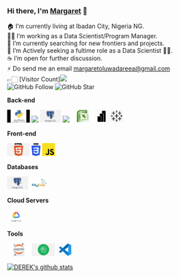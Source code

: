 ### Hi there, I'm [Margaret](https://github.com/MargaretOluwadare) 👋

🏠 I’m currently living at Ibadan City, Nigeria NG. <br/>
👨‍💻 I’m working as a Data Scientist/Program Manager.<br/>
🔭 I’m currently searching for new frontiers and projects.<br/>
🌱 I’m Actively seeking a fultime role as a Data Scientist 🤦‍♂.<br/>
☕️ I’m open for further discussion. <br/>
⚡ Do send me an email margaretoluwadareea@gmail.com <br/>
👉🏻 [Visitor Count]![](https://komarev.com/ghpvc/?username=MargaretOluwadare)<br/>
![GitHub Follow](https://img.shields.io/github/followers/MargaretOluwadare.svg?style=social&label=Follow)
![GitHub Star](https://img.shields.io/github/stars/MargaretOluwadare?affiliations=OWNER%2CCOLLABORATOR&style=social&label=Star)


**Back-end**

<code><img height="30" src="https://raw.githubusercontent.com/MargaretOluwadare/margaretOluwadare/master/images/python.png"></code>
<code><img height="30" src="https://raw.githubusercontent.com/MargaretOluwadare/margaretOluwadare/master/images/sql.png"></code>
<code><img height="30" src="https://raw.githubusercontent.com/MargaretOluwadare/margaretOluwadare/master/images/postgresql.png"></code>
<code><img height="30" src="https://raw.githubusercontent.com/MargaretOluwadare/margaretOluwadare/master/images/Rstudio.svg"></code>
<code><img height="30" src="https://raw.githubusercontent.com/MargaretOluwadare/margaretOluwadare/master/images/Excel.png"></code>
<code><img height="30" src="https://raw.githubusercontent.com/MargaretOluwadare/margaretOluwadare/master/images/powerbi.png"></code>
<code><img height="30" src="https://raw.githubusercontent.com/MargaretOluwadare/margaretOluwadare/master/images/tableau.png"></code>

**Front-end**

<code><img height="30" src="https://raw.githubusercontent.com/MargaretOluwadare/margaretOluwadare/master/images/html.png"></code>
<code><img height="30" src="https://raw.githubusercontent.com/MargaretOluwadare/margaretOluwadare/master/images/css3.png"></code>
<code><img height="30" src="https://raw.githubusercontent.com/MargaretOluwadare/margaretOluwadare/master/images/js.png"></code>


**Databases**

<code><img height="30" src="https://raw.githubusercontent.com/MargaretOluwadare/margaretOluwadare/master/images/postgresql.png"></code>
<code><img height="30" 
src="https://raw.githubusercontent.com/MargaretOluwadare/margaretOluwadare/master/images/mysql.svg"></code>


**Cloud Servers**

<code><img height="30" src="https://raw.githubusercontent.com/MargaretOluwadare/margaretOluwadare/master/images/gcloud.png"></code>


**Tools**

<code><img height="30" src="https://raw.githubusercontent.com/MargaretOluwadare/margaretOluwadare/master/images/jupyter.png"></code>
<code><img height="30" src="https://raw.githubusercontent.com/MargaretOluwadare/margaretOluwadare/master/images/atom.png"></code>
<code><img height="30" src="https://raw.githubusercontent.com/MargaretOluwadare/margaretOluwadare/master/images/vscode.png"></code>

[![DEREK's github stats](https://github-readme-stats.vercel.app/api?username=MargaretOluwadare&show_icons=true&theme=merko)](https://github.com/MargaretOluwadare)

